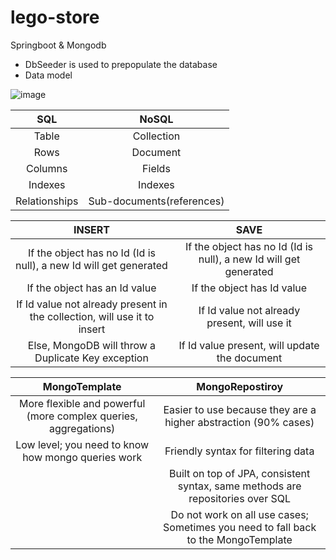 # lego-store

Springboot & Mongodb

* DbSeeder is used to prepopulate the database
* Data model

![image](https://user-images.githubusercontent.com/6619191/72564798-deb49e80-38b0-11ea-9bd7-2f0261e6b42d.png)

| SQL | NoSQL  | 
| :---:   | :-: | 
| Table | Collection | 
| Rows | Document | 
| Columns | Fields | 
| Indexes | Indexes | 
| Relationships | Sub-documents(references) | 



| INSERT | SAVE  | 
| :---:   | :-: | 
| If the object has no Id (Id is null), a new Id will get generated | If the object has no Id (Id is null), a new Id will get generated | 
| If the object has an Id value | If the object has Id value | 
| If Id value not already present in the collection, will use it to insert | If Id value not already present, will use it | 
| Else, MongoDB will throw a Duplicate Key exception | If Id value present, will update the document | 

| MongoTemplate | MongoRepostiroy  | 
| :---:   | :-: | 
| More flexible and powerful (more complex queries, aggregations) | Easier to use because they are a higher abstraction (90% cases) | 
| Low level; you need to know how mongo queries work | Friendly syntax for filtering data | 
|  | Built on top of JPA, consistent syntax, same methods are repositories over SQL | 
| | Do not work on all use cases; Sometimes you need to fall back to the MongoTemplate | 
